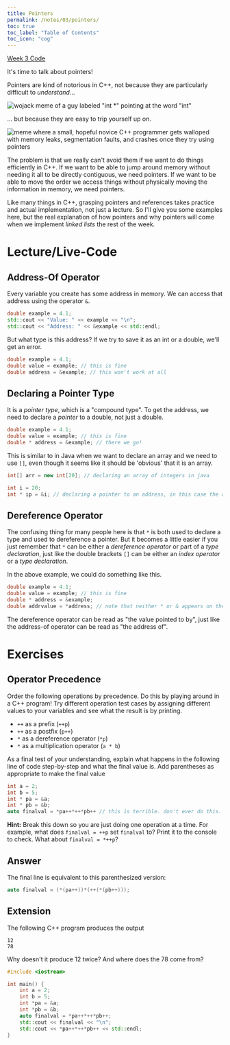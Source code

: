 ```yaml
---
title: Pointers
permalink: /notes/03/pointers/
toc: true
toc_label: "Table of Contents"
toc_icon: "cog"
---
```


[Week 3 Code](https://github.com/alackles/CMSC-270-ST-23/tree/main/_pages/code/03/)

It's time to talk about pointers!

Pointers are kind of notorious in C++, not because they are particularly difficult to _understand_...

![wojack meme of a guy labeled "int *" pointing at the word "int"](https://i.redd.it/kh726uczjnq71.png)

... but because they are easy to trip yourself up on. 

![meme where a small, hopeful novice C++ programmer gets walloped with memory leaks, segmentation faults, and crashes once they try using pointers](https://preview.redd.it/fzqra9lm4um71.jpg?auto=webp&s=13d9e8e9028f643c98a63d8ac164a142cc431c1f)

The problem is that we really can't avoid them if we want to do things efficiently in C++. If we want to be able to jump around memory without needing it all to be directly contiguous, we need pointers. If we want to be able to move the order we access things without physically moving the information in memory, we need pointers. 

Like many things in C++, grasping pointers and references takes practice and actual implementation, not just a lecture. So I'll give you some examples here, but the real explanation of how pointers and why pointers will come when we implement _linked lists_ the rest of the week. 

# Lecture/Live-Code

## Address-Of Operator

Every variable you create has some address in memory. We can access that address using the operator `&`.

```cpp
double example = 4.1;
std::cout << "Value: " << example << "\n";
std::cout << "Address: " << &example << std::endl;
```

But what type is this address? If we try to save it as an int or a double, we'll get an error. 

```cpp
double example = 4.1;
double value = example; // this is fine
double address = &example; // this won't work at all 
```

## Declaring a Pointer Type

It is a _pointer type_, which is a "compound type". To get the address, we need to declare a _pointer_ to a double, not just a double. 

```cpp
double example = 4.1;
double value = example; // this is fine
double * address = &example; // there we go!
```

This is similar to in Java when we want to declare an array and we need to use `[]`, even though it seems like it should be 'obvious' that it is an array.

```java
int[] arr = new int[20]; // declaring an array of integers in java
```

```cpp
int i = 20;
int * ip = &i; // declaring a pointer to an address, in this case the address of i
```

## Dereference Operator

The confusing thing for many people here is that `*` is both used to declare a type and used to dereference a pointer. But it becomes a little easier if you just remember that `*` can be either a _dereference operator_ or part of a _type declaration_, just like the double brackets `[]` can be either an _index operator_ or a _type declaration_. 

In the above example, we could do something like this. 

```cpp
double example = 4.1;
double value = example; // this is fine
double * address = &example; 
double addrvalue = *address; // note that neither * or & appears on the left, because the value's type is double
```

The dereference operator can be read as "the value pointed to by", just like the address-of operator can be read as "the address of".

# Exercises
## Operator Precedence

Order the following operations by precedence. Do this by playing around in a C++ program! Try different operation test cases by assigning different values to your variables and see what the result is by printing.

- `++` as a prefix (`++p`)
- `++` as a postfix (`p++`)
- `*` as a dereference operator (`*p`)
- `*` as a multiplication operator (`a * b`)

As a final test of your understanding, explain what happens in the following line of code step-by-step and what the final value is. Add parentheses as appropriate to make the final value

```cpp
int a = 2;
int b = 5;
int * pa = &a;
int * pb = &b;
auto finalval = *pa++*++*pb++ // this is terrible. don't ever do this. but you can.
```

**Hint:** Break this down so you are just doing one operation at a time. For example, what does `finalval = ++p` set `finalval` to? Print it to the console to check. What about `finalval = *++p`?

## Answer

The final line is equivalent to this parenthesized version:

```cpp
auto finalval = (*(pa++))*(++(*(pb++)));
```

## Extension

The following C++ program produces the output

```
12
78
```

Why doesn't it produce 12 twice? And where does the 78 come from?

```cpp
#include <iostream>

int main() {
    int a = 2;
    int b = 5;
    int *pa = &a;
    int *pb = &b;
    auto finalval = *pa++*++*pb++;
    std::cout << finalval << "\n";
    std::cout << *pa++*++*pb++ << std::endl;
}
```